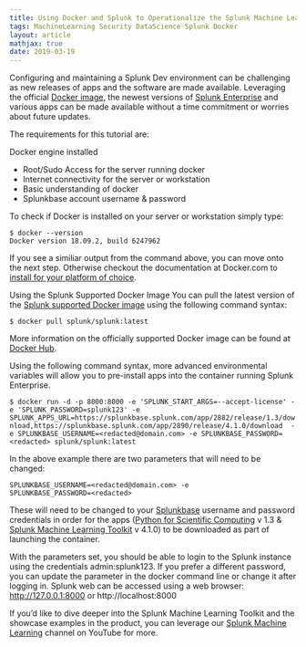 ```yaml
---
title: Using Docker and Splunk to Operationalize the Splunk Machine Learning Toolkit
tags: MachineLearning Security DataScience Splunk Docker
layout: article
mathjax: true
date: 2019-03-19
---
```


Configuring and maintaining a Splunk Dev environment can be challenging as new releases of apps and the software are made available. Leveraging the official [Docker image](https://www.splunk.com/blog/2018/10/24/announcing-splunk-on-docker.html), the newest versions of [Splunk Enterprise](https://www.splunk.com/en_us/software/splunk-enterprise.html) and various apps can be made available without a time commitment or worries about future updates.

The requirements for this tutorial are:

Docker engine installed
- Root/Sudo Access for the server running docker
- Internet connectivity for the server or workstation
- Basic understanding of docker
- Splunkbase account username & password

To check if Docker is installed on your server or workstation simply type:

```
$ docker --version
Docker version 18.09.2, build 6247962
```

If you see a similiar output from the command above, you can move onto the next step. Otherwise checkout the documentation at Docker.com to [install for your platform of choice](https://docs.docker.com/install/). 

Using the Splunk Supported Docker Image
You can pull the latest version of the [Splunk supported Docker image](https://www.splunk.com/blog/2018/10/24/announcing-splunk-on-docker.html) using the following command syntax:

`$ docker pull splunk/splunk:latest`

More information on the officially supported Docker image can be found at [Docker Hub](https://hub.docker.com/r/splunk/splunk/).

Using the following command syntax, more advanced environmental variables will allow you to pre-install apps into the container running Splunk Enterprise.

`$ docker run -d -p 8000:8000 -e 'SPLUNK_START_ARGS=--accept-license' -e 'SPLUNK_PASSWORD=splunk123' -e SPLUNK_APPS_URL=https://splunkbase.splunk.com/app/2882/release/1.3/download,https://splunkbase.splunk.com/app/2890/release/4.1.0/download  -e SPLUNKBASE_USERNAME=<redacted@domain.com> -e SPLUNKBASE_PASSWORD=<redacted> splunk/splunk:latest`

In the above example there are two parameters that will need to be changed:

```
SPLUNKBASE_USERNAME=<redacted@domain.com> -e 
SPLUNKBASE_PASSWORD=<redacted>
```

These will need to be changed to your [Splunkbase](https://splunkbase.splunk.com/) username and password credentials in order for the apps ([Python for Scientific Computing](https://splunkbase.splunk.com/app/2882/) v 1.3 & [Splunk Machine Learning Toolkit](https://splunkbase.splunk.com/app/2890/) v 4.1.0) to be downloaded as part of launching the container.

With the parameters set, you should be able to login to the Splunk instance using the credentials admin:splunk123. If you prefer a different password, you can update the parameter in the docker command line or change it after logging in. Splunk web can be accessed using a web browser: http://127.0.0.1:8000 or http://localhost:8000

If you’d like to dive deeper into the Splunk Machine Learning Toolkit and the showcase examples in the product, you can leverage our [Splunk Machine Learning](https://www.youtube.com/playlist?list=PLxkFdMSHYh3Q1jwpgJJ0ZSnRzZIx2c_KM) channel on YouTube for more.